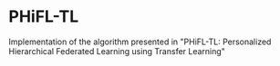 # PHiFL-TL
Implementation of the algorithm presented in "PHiFL-TL: Personalized Hierarchical Federated Learning using Transfer Learning"

